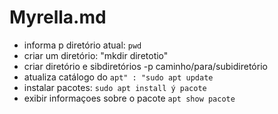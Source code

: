 # Myrella.md

- informa p diretório atual: `pwd`
- criar um diretório: "mkdir diretotio"
- criar diretório e sibdiretórios -p caminho/para/subidiretório
- atualiza catálogo  do `apt" : "sudo apt update`
- instalar pacotes: `sudo apt install ý pacote`
- exibir informaçoes sobre o pacote `apt show pacote`



